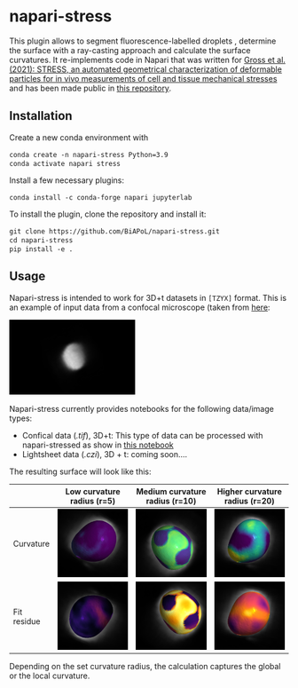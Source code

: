 # napari-stress

This plugin allows to segment fluorescence-labelled droplets , determine the surface with a ray-casting approach and calculate the surface curvatures. It re-implements code in Napari that was written for [Gross et al. (2021): STRESS, an automated geometrical characterization of deformable particles for in vivo measurements of cell and tissue mechanical stresses](https://www.biorxiv.org/content/10.1101/2021.03.26.437148v1) and has been made public in [this repository](https://www.biorxiv.org/content/10.1101/2021.03.26.437148v1).

## Installation

Create a new conda environment with

```
conda create -n napari-stress Python=3.9
conda activate napari stress
```

Install a few necessary plugins:

```
conda install -c conda-forge napari jupyterlab
```

To install the plugin, clone the repository and install it:

```
git clone https://github.com/BiAPoL/napari-stress.git
cd napari-stress
pip install -e .
```

## Usage
Napari-stress is intended to work for 3D+t datasets in `[TZYX]` format. This is an example of input data from a confocal microscope (taken from [here](https://github.com/campaslab/STRESS/blob/main/ExampleTifSequence-InteriorLabel-vsx_2.076um-vsz_3.998um-TimeInterval_3.00min-21timesteps.tif):

<img src="./docs/imgs/confocal/1_raw_confocal.png" width=45% height=45%>

Napari-stress currently provides notebooks for the following data/image types:

* Confical data (*.tif*), 3D+t: This type of data can be processed with napari-stressed as show in [this notebook](https://github.com/BiAPoL/napari-stress/blob/split-up-main-widget/docs/notebooks/Process_confocal.ipynb)
* Lightsheet data (*.czi*), 3D + t: coming soon....

The resulting surface will look like this:

||Low curvature radius (r=5)| Medium curvature radius (r=10) | Higher curvature radius (r=20) |
| --- | --- | --- | --- |
|Curvature | <img src="./docs/imgs/confocal/2_result_curvature_5radius0.png" width=100% height=100%> | <img src="./docs/imgs/confocal/2_result_curvature_10radius0.png" width=100% height=100%> | <img src="./docs/imgs/confocal/2_result_curvature_20radius0.png" width=100% height=100%> |
|Fit residue|<img src="./docs/imgs/confocal/2_result_fit_residues_5radius0.png" width=100% height=100%>|<img src="./docs/imgs/confocal/2_result_fit_residues_10radius0.png" width=100% height=100%>|<img src="./docs/imgs/confocal/2_result_fit_residues_20radius0.png" width=100% height=100%>|

Depending on the set curvature radius, the calculation captures the global or the local curvature.


